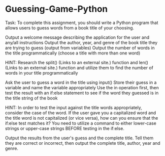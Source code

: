 # Guessing-Game-Python

Task:  To complete this assignment, you should write a Python program that allows users to guess words from a book title of your choosing. 

Output a welcome message describing the application for the user and any/all instructions
Output the author, year, and genre of the book title they are trying to guess (output from variables)
Output the number of words in the title programmatically (choose a title with more than one word) 

HINT: Research the split() (Links to an external site.) function and len() (Links to an external site.) function and utilize them to find the number of words in your title programmatically

Ask the user to guess a word in the title using input()
Store their guess in a variable and name the variable appropriately
Use the in operation first, then test the result with an if:else statement to see if the word they guessed is in the title string of the book

HINT: In order to test the input against the title words appropriately, consider the case of the word. If the user gave you a capitalized word and the title word is not capitalized (or vice versa), how can you ensure that the if:else test matches it? You need to utilize a command to either lower-case strings or upper-case strings BEFORE testing in the if:else.

Output the results from the user's guess and the complete title. Tell them they are correct or incorrect, then output the complete title, author, year and genre.
